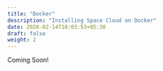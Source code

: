 ```yaml
---
title: "Docker"
description: "Installing Space Cloud on Docker"
date: 2020-02-14T18:03:53+05:30
draft: false
weight: 2
---
```


Coming Soon!

